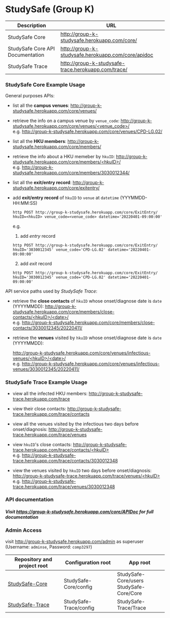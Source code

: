 # StudySafe (Group K)


| Description                      | URL                                                 |
| -------------------------------- | --------------------------------------------------- |
| StudySafe Core                   | http://group-k-studysafe.herokuapp.com/core/        |
| StudySafe Core API Documentation | http://group-k-studysafe.herokuapp.com/core/apidoc  |
| StudySafe Trace                  | http://group-k-studysafe-trace.herokuapp.com/trace/ |



### StudySafe Core Example Usage

General purposes APIs:

 - list all the **campus venues**: http://group-k-studysafe.herokuapp.com/core/venues/

 - retrieve the info on a campus venue by `venue_code`: [http://group-k-studysafe.herokuapp.com/core/venues/<venue_code\>/]()<br>e.g. http://group-k-studysafe.herokuapp.com/core/venues/CPD-LG.02/


 - list all the **HKU members**: http://group-k-studysafe.herokuapp.com/core/members/


 - retrieve the info about a HKU memeber by `hkuID`: [http://group-k-studysafe.herokuapp.com/core/members/<hkuID\>/]() <br>e.g. http://group-k-studysafe.herokuapp.com/core/members/3030012344/

 - list all the **exit/entry record**: http://group-k-studysafe.herokuapp.com/core/exitentry/

 - add **exit/entry record** of `hkuID` to `venue` at `datetime` (YYYMMDD-HH:MM:SS)

   ```shell
   http POST http://group-k-studysafe.herokuapp.com/core/ExitEntry/ hkuID=<hkuID> venue_code=<venue_code> datetime='20220401-09:00:00'
   ```

   e.g. 

   1. add *entry* record

   ```shell
   http POST http://group-k-studysafe.herokuapp.com/core/ExitEntry/ hkuID='3030012345' venue_code='CPD-LG.02' datetime='20220401-09:00:00'
   ```

   2. add *exit* record

   ```shell
   http POST http://group-k-studysafe.herokuapp.com/core/ExitEntry/ hkuID='3030012345' venue_code='CPD-LG.02' datetime='20220401-09:00:00'
   ```

API service paths used by *StudySafe Trace*:

 - retrieve the **close contacts** of `hkuID` whose onset/diagnose date is `date` (YYYYMMDD): [http://group-k-studysafe.herokuapp.com/core/members/close-contacts/<hkuID\>/<date\>/]() <br>e.g. http://group-k-studysafe.herokuapp.com/core/members/close-contacts/3030012345/20220411/

 - retrieve the **venues** visited by `hkuID` whose onset/diagnose date is `date` (YYYYMMDD): 

   [http://group-k-studysafe.herokuapp.com/core/venues/infectious-venues/<hkuID\>/<date\>/]() <br>e.g. http://group-k-studysafe.herokuapp.com/core/venues/infectious-venues/3030012345/20220411/



### StudySafe Trace Example Usage

 - view all the infected HKU members: http://group-k-studysafe-trace.herokuapp.com/trace

 - view their close contacts: http://group-k-studysafe-trace.herokuapp.com/trace/contacts

 - view all the venues visited by the infectious two days before onset/diagnosis: http://group-k-studysafe-trace.herokuapp.com/trace/venues

 - view `hkuID`'s close contacts: [http://group-k-studysafe-trace.herokuapp.com/trace/contacts/<hkuID\>]() <br>e.g. http://group-k-studysafe-trace.herokuapp.com/trace/contacts/3030012348

 - view the venues visited by `hkuID` two days before onset/diagnosis: [http://group-k-studysafe-trace.herokuapp.com/trace/venues/<hkuID\>]() <br>e.g. http://group-k-studysafe-trace.herokuapp.com/trace/venues/3030012348



### API documentation

##### Visit https://group-k-studysafe.herokuapp.com/core/APIDoc for full documentation



### Admin Access

visit http://group-k-studysafe.herokuapp.com/admin as superuser (Username: `adminse`, Password: `comp3297`)

| Repository and project root                                  | Configuration root     | App root                                    |
| ------------------------------------------------------------ | ---------------------- | ------------------------------------------- |
| [StudySafe-Core](https://github.com/COMP3297-Group-K/StudySafe-Core) | StudySafe-Core/config  | StudySafe-Core/users<br>StudySafe-Core/Core |
| [StudySafe-Trace](https://github.com/COMP3297-Group-K/StudySafe-Trace) | StudySafe-Trace/config | StudySafe-Trace/Trace                       |

